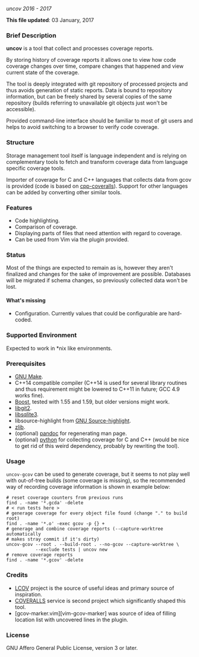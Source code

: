 _uncov_
_2016 - 2017_

**This file updated**: 03 January, 2017

### Brief Description ###

**uncov** is a tool that collect and processes coverage reports.

By storing history of coverage reports it allows one to view how code coverage
changes over time, compare changes that happened and view current state of the
coverage.

The tool is deeply integrated with git repository of processed projects and thus
avoids generation of static reports.  Data is bound to repository information,
but can be freely shared by several copies of the same repository (builds
referring to unavailable git objects just won't be accessible).

Provided command-line interface should be familiar to most of git users and
helps to avoid switching to a browser to verify code coverage.

### Structure ###

Storage management tool itself is language independent and is relying on
complementary tools to fetch and transform coverage data from language specific
coverage tools.

Importer of coverage for C and C++ languages that collects data from gcov is
provided (code is based on [cpp-coveralls][cpp-coveralls]).  Support for other
languages can be added by converting other similar tools.

### Features ###

* Code highlighting.
* Comparison of coverage.
* Displaying parts of files that need attention with regard to coverage.
* Can be used from Vim via the plugin provided.

### Status ###

Most of the things are expected to remain as is, however they aren't finalized
and changes for the sake of improvement are possible.  Databases will be
migrated if schema changes, so previously collected data won't be lost.

#### What's missing ####

 * Configuration.  Currently values that could be configurable are hard-coded.

### Supported Environment ###

Expected to work in \*nix like environments.

### Prerequisites ###

* [GNU Make][make].
* C++14 compatible compiler (C++14 is used for several library routines and
  thus requirement might be lowered to C++11 in future; GCC 4.9 works fine).
* [Boost][boost], tested with 1.55 and 1.59, but older versions might work.
* [libgit2][libgit2].
* [libsqlite3][sqlite].
* libsource-highlight from [GNU Source-highlight][srchilite].
* [zlib][zlib].
* (optional) [pandoc][pandoc] for regenerating man page.
* (optional) [python][python] for collecting coverage for C and C++ (would be
  nice to get rid of this weird dependency, probably by rewriting the tool).

### Usage ###

`uncov-gcov` can be used to generate coverage, but it seems to not play well
with out-of-tree builds (some coverage is missing), so the recommended way of
recording coverage information is shown in example below:

    # reset coverage counters from previous runs
    find . -name '*.gcda' -delete
    # < run tests here >
    # generage coverage for every object file found (change "." to build root)
    find . -name '*.o' -exec gcov -p {} +
    # generage and combine coverage reports (--capture-worktree automatically
    # makes stray commit if it's dirty)
    uncov-gcov --root . --build-root . --no-gcov --capture-worktree \
               --exclude tests | uncov new
    # remove coverage reports
    find . -name '*.gcov' -delete

### Credits ###

* [LCOV][lcov] project is the source of useful ideas and primary source of
  inspiration.
* [COVERALLS][coveralls] service is second project which significantly shaped
  this tool.
* [gcov-marker.vim][vim-gcov-marker] was source of idea of filling location list
  with uncovered lines in the plugin.

### License ###

GNU Affero General Public License, version 3 or later.


[lcov]: http://ltp.sourceforge.net/coverage/lcov.php
[coveralls]: https://coveralls.io/
[cpp-coveralls]: https://github.com/eddyxu/cpp-coveralls
[make]: https://www.gnu.org/software/make/
[boost]: http://www.boost.org/
[libgit2]: https://libgit2.github.com/
[sqlite]: https://www.sqlite.org/
[srchilite]: https://www.gnu.org/software/src-highlite/
[zlib]: http://zlib.net/
[pandoc]: http://pandoc.org/
[python]: https://www.python.org/
